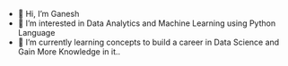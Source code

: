 - 👋 Hi, I’m Ganesh 
- 👀 I’m interested in Data Analytics and Machine Learning using Python Language
- 🌱 I’m currently learning concepts to build a career in Data Science and Gain More Knowledge in it..

<!---
Gsharpking358/Gsharpking358 is a ✨ special ✨ repository because its `README.md` (this file) appears on your GitHub profile.
You can click the Preview link to take a look at your changes.
--->
